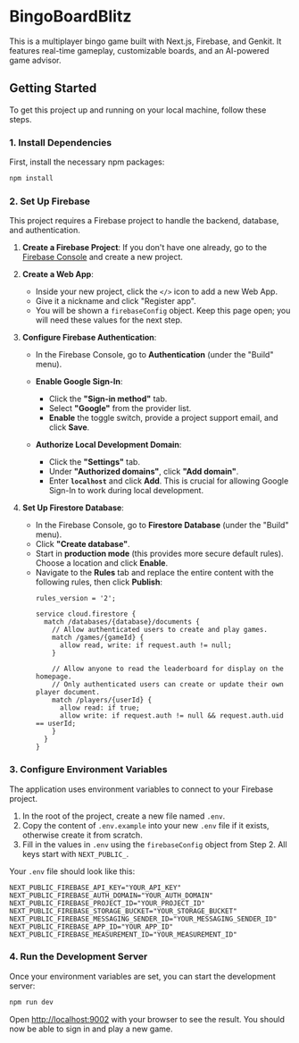 # BingoBoardBlitz

This is a multiplayer bingo game built with Next.js, Firebase, and Genkit. It features real-time gameplay, customizable boards, and an AI-powered game advisor.

## Getting Started

To get this project up and running on your local machine, follow these steps.

### 1. Install Dependencies

First, install the necessary npm packages:

```bash
npm install
```

### 2. Set Up Firebase

This project requires a Firebase project to handle the backend, database, and authentication.

1.  **Create a Firebase Project**: If you don't have one already, go to the [Firebase Console](https://console.firebase.google.com/) and create a new project.

2.  **Create a Web App**:
    *   Inside your new project, click the `</>` icon to add a new Web App.
    *   Give it a nickname and click "Register app".
    *   You will be shown a `firebaseConfig` object. Keep this page open; you will need these values for the next step.

3.  **Configure Firebase Authentication**:
    *   In the Firebase Console, go to **Authentication** (under the "Build" menu).

    *   **Enable Google Sign-In**:
        *   Click the **"Sign-in method"** tab.
        *   Select **"Google"** from the provider list.
        *   **Enable** the toggle switch, provide a project support email, and click **Save**.

    *   **Authorize Local Development Domain**:
        *   Click the **"Settings"** tab.
        *   Under **"Authorized domains"**, click **"Add domain"**.
        *   Enter **`localhost`** and click **Add**. This is crucial for allowing Google Sign-In to work during local development.

4.  **Set Up Firestore Database**:
    *   In the Firebase Console, go to **Firestore Database** (under the "Build" menu).
    *   Click **"Create database"**.
    *   Start in **production mode** (this provides more secure default rules). Choose a location and click **Enable**.
    *   Navigate to the **Rules** tab and replace the entire content with the following rules, then click **Publish**:
        ```
        rules_version = '2';

        service cloud.firestore {
          match /databases/{database}/documents {
            // Allow authenticated users to create and play games.
            match /games/{gameId} {
              allow read, write: if request.auth != null;
            }
            
            // Allow anyone to read the leaderboard for display on the homepage.
            // Only authenticated users can create or update their own player document.
            match /players/{userId} {
              allow read: if true;
              allow write: if request.auth != null && request.auth.uid == userId;
            }
          }
        }
        ```

### 3. Configure Environment Variables

The application uses environment variables to connect to your Firebase project.

1.  In the root of the project, create a new file named `.env`.
2.  Copy the content of `.env.example` into your new `.env` file if it exists, otherwise create it from scratch.
3.  Fill in the values in `.env` using the `firebaseConfig` object from Step 2. All keys start with `NEXT_PUBLIC_`.

Your `.env` file should look like this:

```
NEXT_PUBLIC_FIREBASE_API_KEY="YOUR_API_KEY"
NEXT_PUBLIC_FIREBASE_AUTH_DOMAIN="YOUR_AUTH_DOMAIN"
NEXT_PUBLIC_FIREBASE_PROJECT_ID="YOUR_PROJECT_ID"
NEXT_PUBLIC_FIREBASE_STORAGE_BUCKET="YOUR_STORAGE_BUCKET"
NEXT_PUBLIC_FIREBASE_MESSAGING_SENDER_ID="YOUR_MESSAGING_SENDER_ID"
NEXT_PUBLIC_FIREBASE_APP_ID="YOUR_APP_ID"
NEXT_PUBLIC_FIREBASE_MEASUREMENT_ID="YOUR_MEASUREMENT_ID"
```

### 4. Run the Development Server

Once your environment variables are set, you can start the development server:

```bash
npm run dev
```

Open [http://localhost:9002](http://localhost:9002) with your browser to see the result. You should now be able to sign in and play a new game.

